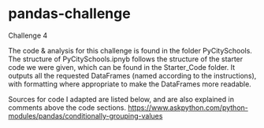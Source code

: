 # pandas-challenge
Challenge 4

The code & analysis for this challenge is found in the folder PyCitySchools. 
The structure of PyCitySchools.ipnyb follows the structure of the starter code we were given, which can be found in the Starter_Code folder. 
It outputs all the requested DataFrames (named according to the instructions), with formatting where appropriate to make the DataFrames more readable. 

Sources for code I adapted are listed below, and are also explained in comments above the code sections. 
https://www.askpython.com/python-modules/pandas/conditionally-grouping-values
